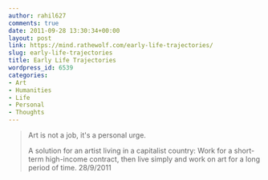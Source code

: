 ```yaml
---
author: rahil627
comments: true
date: 2011-09-28 13:30:34+00:00
layout: post
link: https://mind.rathewolf.com/early-life-trajectories/
slug: early-life-trajectories
title: Early Life Trajectories
wordpress_id: 6539
categories:
- Art
- Humanities
- Life
- Personal
- Thoughts
---
```


<blockquote>Art is not a job, it's a personal urge.

A solution for an artist living in a capitalist country: Work for a short-term high-income contract, then live simply and work on art for a long period of time.
28/9/2011</blockquote>


</blockquote>
